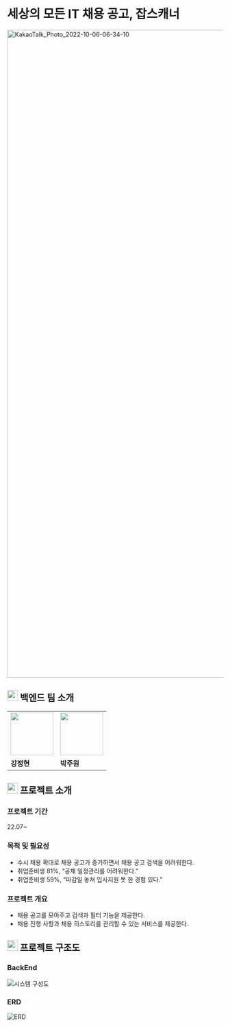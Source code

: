# 세상의 모든 IT 채용 공고, 잡스캐너
<img width="1511" alt="KakaoTalk_Photo_2022-10-06-06-34-10" src="https://user-images.githubusercontent.com/67721382/194168445-068545eb-cb4e-4597-970c-a5a4f069d657.png">


## <img height="25px" src="https://user-images.githubusercontent.com/67721382/193444690-021f38d3-5976-4395-872d-b68a195e16e8.png"> 백엔드 팀 소개
<table>
  <tr>
    <td>
        <a href="https://github.com/rilac1">
            <img src="https://avatars.githubusercontent.com/u/67721382?v=4" width="100px" />
        </a>
    </td>
    <td>
        <a href="https://github.com/taewook1">
            <img src="https://avatars.githubusercontent.com/u/58173061?v=4" width="100px" />
        </a>
    </td>
  </tr>
  <tr>
    <td><b>강정현</b></td>
    <td><b>박주원</b></td>
  </tr>
</table>

## <img height="25px" src="https://user-images.githubusercontent.com/67721382/193444690-021f38d3-5976-4395-872d-b68a195e16e8.png"> 프로젝트 소개
### 프로젝트 기간
22.07~

### 목적 및 필요성

- 수시 채용 확대로 채용 공고가 증가하면서 채용 공고 검색을 어려워한다.
- 취업준비생 81%, “공채 일정관리를 어려워한다.”
- 취업준비생 59%, “마감일 놓쳐 입사지원 못 한 경험 있다.”

### 프로젝트 개요

- 채용 공고를 모아주고 검색과 필터 기능을 제공한다.
- 채용 진행 사항과 채용 히스토리를 관리할 수 있는 서비스를 제공한다.

## <img height="25px" src="https://user-images.githubusercontent.com/67721382/193444690-021f38d3-5976-4395-872d-b68a195e16e8.png"> 프로젝트 구조도

### BackEnd
![시스템 구성도](https://user-images.githubusercontent.com/67721382/193444957-e3e89acc-90d3-46ca-83c2-5e758a67e10a.png)

### ERD
![ERD](https://user-images.githubusercontent.com/67721382/193444981-478a6bff-6945-405c-af64-4c81f21e53f7.png)
